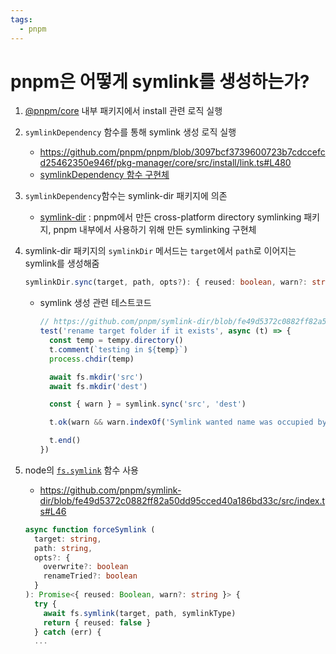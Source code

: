 ```yaml
---
tags:
  - pnpm
---
```


# pnpm은 어떻게 symlink를 생성하는가?

1. [@pnpm/core](https://github.com/pnpm/pnpm/tree/main/pkg-manager/core) 내부 패키지에서 install 관련 로직 실행
2. `symlinkDependency` 함수를 통해 symlink 생성 로직 실행
	- https://github.com/pnpm/pnpm/blob/3097bcf3739600723b7cdccefcd25462350e946f/pkg-manager/core/src/install/link.ts#L480
	- [symlinkDependency 함수 구현체](https://github.com/pnpm/pnpm/blob/3097bcf3739600723b7cdccefcd25462350e946f/fs/symlink-dependency/src/index.ts#L7-L15)
3. `symlinkDependency`함수는 symlink-dir 패키지에 의존
	-  [symlink-dir](https://www.npmjs.com/package/symlink-dir) : pnpm에서 만든 cross-platform directory symlinking 패키지, pnpm 내부에서 사용하기 위해 만든 symlinking 구현체
4. symlink-dir 패키지의 `symlinkDir` 메서드는 `target`에서 `path`로 이어지는 symlink를 생성해줌
	```ts
	symlinkDir.sync(target, path, opts?): { reused: boolean, warn?: string }
	```
	- symlink 생성 관련 테스트코드
		```ts
		// https://github.com/pnpm/symlink-dir/blob/fe49d5372c0882ff82a50dd95cced40a186bd33c/test/sync.ts#L9-L22
		test('rename target folder if it exists', async (t) => {
		  const temp = tempy.directory()
		  t.comment(`testing in ${temp}`)
		  process.chdir(temp)
		
		  await fs.mkdir('src')
		  await fs.mkdir('dest')
		
		  const { warn } = symlink.sync('src', 'dest')
		
		  t.ok(warn && warn.indexOf('Symlink wanted name was occupied by directory or file') === 0, 'dest folder ignored')
		
		  t.end()
		})
		```

5. node의 [`fs.symlink`](https://www.geeksforgeeks.org/node-js-fs-symlink-function/) 함수 사용
	- https://github.com/pnpm/symlink-dir/blob/fe49d5372c0882ff82a50dd95cced40a186bd33c/src/index.ts#L46
	```ts
	async function forceSymlink (
	  target: string,
	  path: string,
	  opts?: {
	    overwrite?: boolean
	    renameTried?: boolean
	  }
	): Promise<{ reused: Boolean, warn?: string }> {
	  try {
	    await fs.symlink(target, path, symlinkType)
	    return { reused: false }
	  } catch (err) {
	  ...
	```